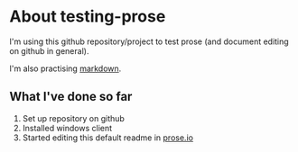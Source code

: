 # About testing-prose

I'm using this github repository/project to test prose (and document editing on github in general).

I'm also practising [markdown](https://daringfireball.net/projects/markdown/).

## What I've done so far
1. Set up repository on github
2. Installed windows client
3. Started editing this default readme in [prose.io](http://prose.io)




